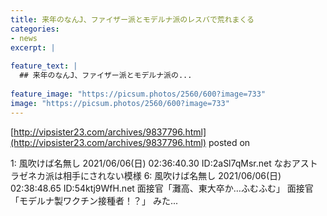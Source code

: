 ```yaml
---
title: 来年のなんJ、ファイザー派とモデルナ派のレスバで荒れまくる
categories:
- news
excerpt: |
  
feature_text: |
  ## 来年のなんJ、ファイザー派とモデルナ派の...
  
feature_image: "https://picsum.photos/2560/600?image=733"
image: "https://picsum.photos/2560/600?image=733"
---
```


[http://vipsister23.com/archives/9837796.html](http://vipsister23.com/archives/9837796.html)
posted on 

<!--more-->

1: 風吹けば名無し 2021/06/06(日) 02:36:40.30 ID:2aSl7qMsr.net なおアストラゼネカ派は相手にされない模様 6: 風吹けば名無し 2021/06/06(日) 02:38:48.65 ID:54ktj9WfH.net 面接官「灘高、東大卒か…ふむふむ」 面接官「モデルナ製ワクチン接種者！？」 みた...
